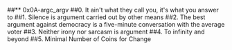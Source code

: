 ##** 0x0A-argc_argv
##0. It ain't what they call you, it's what you answer to
##1. Silence is argument carried out by other means
##2. The best argument against democracy is a five-minute conversation with the average voter
##3. Neither irony nor sarcasm is argument
##4. To infinity and beyond
##5. Minimal Number of Coins for Change
